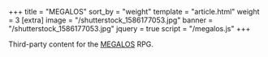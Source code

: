 +++
title = "MEGALOS"
sort_by = "weight"
template = "article.html"
weight = 3
[extra]
image = "/shutterstock_1586177053.jpg"
banner = "/shutterstock_1586177053.jpg"
jquery = true
script = "/megalos.js"
+++

Third-party content for the [MEGALOS](https://mataramg.itch.io/megalos) RPG.